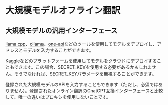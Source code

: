 # 大規模モデルオフライン翻訳

## 大規模モデルの汎用インターフェース

[llama.cpp](https://github.com/ggerganov/llama.cpp)、[ollama](https://github.com/ollama/ollama)、[one-api](https://github.com/songquanpeng/one-api)などのツールを使用してモデルをデプロイし、アドレスとモデルを入力することができます。

Kaggleなどのプラットフォームを使用してモデルをクラウドにデプロイすることもできます。この場合、SECRET_KEYを使用する必要があるかもしれません。そうでなければ、SECRET_KEYパラメータを無視することができます。

登録された大規模モデルのAPIを入力することもできます（ただし、必須ではありません）。登録されたオンライン翻訳のChatGPT互換インターフェースと比較して、唯一の違いはプロキシを使用しないことです。
